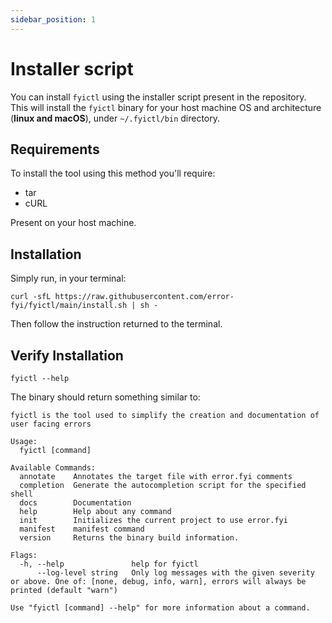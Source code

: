 ```yaml
---
sidebar_position: 1
---
```


# Installer script

You can install `fyictl` using the installer script present in the repository.
This will install the `fyictl` binary for your host machine OS and architecture (**linux and macOS**),
under `~/.fyictl/bin` directory.

## Requirements

To install the tool using this method you'll require:

* tar
* cURL

Present on your host machine.

## Installation

Simply run, in your terminal:

```shell
curl -sfL https://raw.githubusercontent.com/error-fyi/fyictl/main/install.sh | sh -
```

Then follow the instruction returned to the terminal.

## Verify Installation

```shell
fyictl --help
```

The binary should return something similar to:

```shell
fyictl is the tool used to simplify the creation and documentation of user facing errors

Usage:
  fyictl [command]

Available Commands:
  annotate    Annotates the target file with error.fyi comments
  completion  Generate the autocompletion script for the specified shell
  docs        Documentation
  help        Help about any command
  init        Initializes the current project to use error.fyi
  manifest    manifest command
  version     Returns the binary build information.

Flags:
  -h, --help               help for fyictl
      --log-level string   Only log messages with the given severity or above. One of: [none, debug, info, warn], errors will always be printed (default "warn")

Use "fyictl [command] --help" for more information about a command.
```
